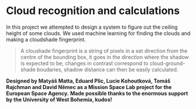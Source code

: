 # Cloud recognition and calculations

In this project we attempted to design a system to figure out the ceiling height of some clouds. We used machine learning for finding the clouds and making a cloudshade fingerprint.

> A cloushade fingerprint is a string of pixels in a set direction from the centre of the bounding box, it goes in the direction where the shadow is expected to be, changes in contrast correspond to cloud-ground-shade boudaries, shadow distance can then be easily calculated.

**Designed by Matyáš Matta, Eduard Plic, Lucie Kohoutková, Tomáš Rajchman and David Němec as a Mission Space Lab project for the European Space Agency.**
**Made possible thanks to the enormous support by the University of West Bohemia, kudos!**
